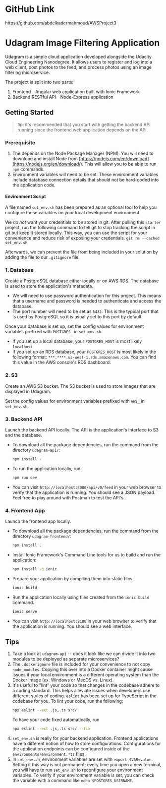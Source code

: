 # GitHub Link
https://github.com/abdelkadermahmoud/AWSProject3
# Udagram Image Filtering Application

Udagram is a simple cloud application developed alongside the Udacity Cloud Engineering Nanodegree. It allows users to register and log into a web client, post photos to the feed, and process photos using an image filtering microservice.

The project is split into two parts:
1. Frontend - Angular web application built with Ionic Framework
2. Backend RESTful API - Node-Express application

## Getting Started
> _tip_: it's recommended that you start with getting the backend API running since the frontend web application depends on the API.

### Prerequisite
1. The depends on the Node Package Manager (NPM). You will need to download and install Node from [https://nodejs.com/en/download](https://nodejs.org/en/download/). This will allow you to be able to run `npm` commands.
2. Environment variables will need to be set. These environment variables include database connection details that should not be hard-coded into the application code.

#### Environment Script
A file named `set_env.sh` has been prepared as an optional tool to help you configure these variables on your local development environment.
 
We do _not_ want your credentials to be stored in git. After pulling this `starter` project, run the following command to tell git to stop tracking the script in git but keep it stored locally. This way, you can use the script for your convenience and reduce risk of exposing your credentials.
`git rm --cached set_env.sh`

Afterwards, we can prevent the file from being included in your solution by adding the file to our `.gitignore` file.

### 1. Database
Create a PostgreSQL database either locally or on AWS RDS. The database is used to store the application's metadata.

* We will need to use password authentication for this project. This means that a username and password is needed to authenticate and access the database.
* The port number will need to be set as `5432`. This is the typical port that is used by PostgreSQL so it is usually set to this port by default.

Once your database is set up, set the config values for environment variables prefixed with `POSTGRES_` in `set_env.sh`.
* If you set up a local database, your `POSTGRES_HOST` is most likely `localhost`
* If you set up an RDS database, your `POSTGRES_HOST` is most likely in the following format: `***.****.us-west-1.rds.amazonaws.com`. You can find this value in the AWS console's RDS dashboard.


### 2. S3
Create an AWS S3 bucket. The S3 bucket is used to store images that are displayed in Udagram.

Set the config values for environment variables prefixed with `AWS_` in `set_env.sh`.

### 3. Backend API
Launch the backend API locally. The API is the application's interface to S3 and the database.

* To download all the package dependencies, run the command from the directory `udagram-api/`:
    ```bash
    npm install .
    ```
* To run the application locally, run:
    ```bash
    npm run dev
    ```
* You can visit `http://localhost:8080/api/v0/feed` in your web browser to verify that the application is running. You should see a JSON payload. Feel free to play around with Postman to test the API's.

### 4. Frontend App
Launch the frontend app locally.

* To download all the package dependencies, run the command from the directory `udagram-frontend/`:
    ```bash
    npm install .
    ```
* Install Ionic Framework's Command Line tools for us to build and run the application:
    ```bash
    npm install -g ionic
    ```
* Prepare your application by compiling them into static files.
    ```bash
    ionic build
    ```
* Run the application locally using files created from the `ionic build` command.
    ```bash
    ionic serve
    ```
* You can visit `http://localhost:8100` in your web browser to verify that the application is running. You should see a web interface.

## Tips
1. Take a look at `udagram-api` -- does it look like we can divide it into two modules to be deployed as separate microservices?
2. The `.dockerignore` file is included for your convenience to not copy `node_modules`. Copying this over into a Docker container might cause issues if your local environment is a different operating system than the Docker image (ex. Windows or MacOS vs. Linux).
3. It's useful to "lint" your code so that changes in the codebase adhere to a coding standard. This helps alleviate issues when developers use different styles of coding. `eslint` has been set up for TypeScript in the codebase for you. To lint your code, run the following:
    ```bash
    npx eslint --ext .js,.ts src/
    ```
    To have your code fixed automatically, run
    ```bash
    npx eslint --ext .js,.ts src/ --fix
    ```
4. `set_env.sh` is really for your backend application. Frontend applications have a different notion of how to store configurations. Configurations for the application endpoints can be configured inside of the `environments/environment.*ts` files.
5. In `set_env.sh`, environment variables are set with `export $VAR=value`. Setting it this way is not permanent; every time you open a new terminal, you will have to run `set_env.sh` to reconfigure your environment variables. To verify if your environment variable is set, you can check the variable with a command like `echo $POSTGRES_USERNAME`.
